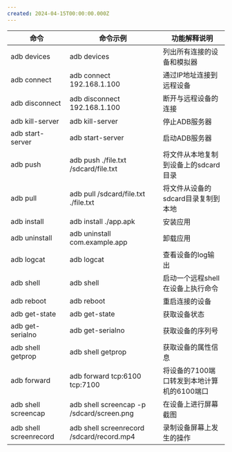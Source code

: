 ```yaml
---
created: 2024-04-15T00:00:00.000Z
---
```


| 命令                     | 命令示例                                      | 功能解释说明                    |
| ---------------------- | ----------------------------------------- | ------------------------- |
| adb devices            | adb devices                               | 列出所有连接的设备和模拟器             |
| adb connect            | adb connect 192.168.1.100                 | 通过IP地址连接到远程设备             |
| adb disconnect         | adb disconnect 192.168.1.100              | 断开与远程设备的连接                |
| adb kill-server        | adb kill-server                           | 停止ADB服务器                  |
| adb start-server       | adb start-server                          | 启动ADB服务器                  |
| adb push               | adb push ./file.txt /sdcard/file.txt      | 将文件从本地复制到设备上的sdcard目录     |
| adb pull               | adb pull /sdcard/file.txt ./file.txt      | 将文件从设备的sdcard目录复制到本地      |
| adb install            | adb install ./app.apk                     | 安装应用                      |
| adb uninstall          | adb uninstall com.example.app             | 卸载应用                      |
| adb logcat             | adb logcat                                | 查看设备的log输出                |
| adb shell              | adb shell                                 | 启动一个远程shell在设备上执行命令       |
| adb reboot             | adb reboot                                | 重启连接的设备                   |
| adb get-state          | adb get-state                             | 获取设备状态                    |
| adb get-serialno       | adb get-serialno                          | 获取设备的序列号                  |
| adb shell getprop      | adb shell getprop                         | 获取设备的属性信息                 |
| adb forward            | adb forward tcp:6100 tcp:7100             | 将设备的7100端口转发到本地计算机的6100端口 |
| adb shell screencap    | adb shell screencap -p /sdcard/screen.png | 在设备上进行屏幕截图                |
| adb shell screenrecord | adb shell screenrecord /sdcard/record.mp4 | 录制设备屏幕上发生的操作              |
